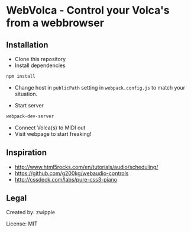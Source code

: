 # WebVolca - Control your Volca's from a webbrowser

## Installation

* Clone this repository
* Install dependencies

```bash
npm install
````
* Change host in `publicPath` setting in `webpack.config.js` to match your situation.

* Start server

```bash
webpack-dev-server
```

* Connect Volca(s) to MIDI out
* Visit webpage to start freaking!

## Inspiration

* http://www.html5rocks.com/en/tutorials/audio/scheduling/
* https://github.com/g200kg/webaudio-controls
* http://cssdeck.com/labs/pure-css3-piano

## Legal

Created by: zwippie

License: MIT
